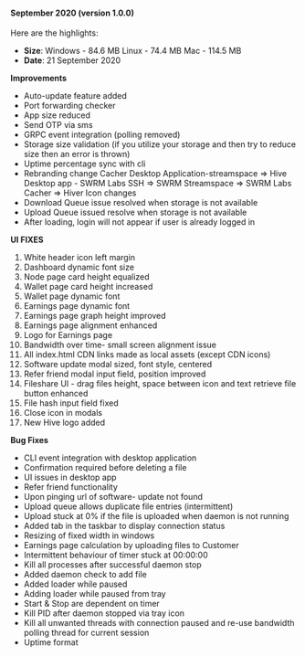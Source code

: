 
#### September 2020 (version 1.0.0)

Here are the highlights:

* **Size**: 
   Windows - 84.6 MB
   Linux - 74.4 MB
   Mac -  114.5 MB
* **Date**: 21 September 2020

**Improvements**

* Auto-update feature added
* Port forwarding checker
* App size reduced
* Send OTP via sms
* GRPC event integration (polling removed)
* Storage size validation (if you utilize your storage and then try to reduce size then an error is thrown)
* Uptime percentage sync with cli
* Rebranding change
    Cacher Desktop Application-streamspace => Hive Desktop app - SWRM Labs
    SSH => SWRM
    Streamspace => SWRM Labs
    Cacher => Hiver
    Icon changes
* Download Queue issue resolved when storage is not available
* Upload Queue issued resolve when storage is not available
* After loading, login will not appear if user is already logged in

**UI FIXES**
1. White header icon left margin
2. Dashboard dynamic font size
3. Node page card height equalized
4. Wallet page card height increased
5. Wallet page dynamic font
6. Earnings page dynamic font
7. Earnings page graph height improved
8. Earnings page alignment enhanced
9. Logo for Earnings page
10. Bandwidth over time- small screen alignment issue
11. All index.html CDN links made as local assets (except CDN icons)
12. Software update modal sized, font style, centered
13. Refer friend modal input field, position improved
14. Fileshare UI - drag files height, space between icon and text retrieve file button enhanced
15. File hash input field fixed
16. Close icon in modals
17. New Hive logo added


**Bug Fixes**

* CLI event integration with desktop application
* Confirmation required before deleting a file
* UI issues in desktop app
* Refer friend functionality
* Upon pinging url of software- update not found
* Upload queue allows duplicate file entries (intermittent)
* Upload stuck at 0% if the file is uploaded when daemon is not running
* Added tab in the taskbar to display connection status
* Resizing of fixed width in windows 
* Earnings page calculation by uploading files to Customer 
* Intermittent behaviour of timer stuck at 00:00:00 
* Kill all processes after successful daemon stop 
* Added daemon check to add file
* Added loader while paused
* Adding loader while paused from tray
* Start & Stop are dependent on timer 
* Kill PID after daemon stopped via tray icon
* Kill all unwanted threads with connection paused and re-use bandwidth polling thread for current session
* Uptime format
